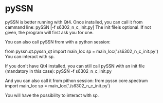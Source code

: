 # pySSN

pySSN is better running with Qt4. Once installed, you can call it from cammand line:
pySSN [-f s6302_n_c_init.py] 
The init fileis optional. If not given, the program will first ask you for one.

You can also call pySSN from with a python session:

from pyssn.qt.pyssn_qt import main_loc
sp = main_loc('./s6302_n_c_init.py')
You can interact with sp.


If you don't have Qt4 installed, you can still call pySSN with an init file (mandatory in this case):
pySSN -f s6302_n_c_init.py

And you can also call it from pithon session:
from pyssn.core.spectrum import main_loc
sp = main_loc('./s6302_n_c_init.py')

You will have the possibility to interact with sp.
